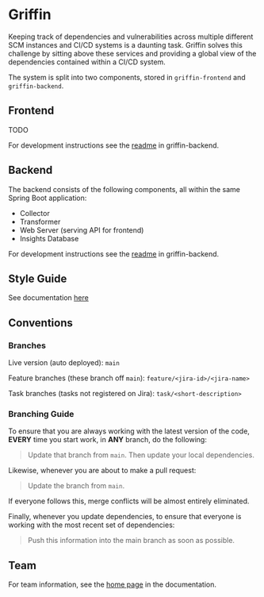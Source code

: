 # Griffin

Keeping track of dependencies and vulnerabilities across multiple different SCM instances and CI/CD systems is a daunting task. Griffin solves this challenge by sitting above these services and providing a global view of the dependencies contained within a CI/CD system.

The system is split into two components, stored in  `griffin-frontend` and `griffin-backend`.

## Frontend

TODO

For development instructions see the [readme](griffin-backend/README.md) in griffin-backend.

## Backend

The backend consists of the following components, all within the same Spring Boot application:

- Collector
- Transformer
- Web Server (serving API for frontend)
- Insights Database

For development instructions see the [readme](griffin-frontend/README.md) in griffin-backend.

## Style Guide

See documentation [here](https://confluence.cis.unimelb.edu.au:8443/display/SWEN900132022TZ/Coding+Standards)

## Conventions

### Branches

Live version (auto deployed): `main`

Feature branches (these branch off `main`): `feature/<jira-id>/<jira-name>`

Task branches (tasks not registered on Jira): `task/<short-description>`

### Branching Guide

To ensure that you are always working with the latest version of the code, **EVERY** time you start work, in **ANY** branch, do the following:

> Update that branch from `main`.
> Then update your local dependencies.

Likewise, whenever you are about to make a pull request:

> Update the branch from `main`.

If everyone follows this, merge conflicts will be almost entirely eliminated.

Finally, whenever you update dependencies, to ensure that everyone is working with the most recent set of dependencies:

> Push this information into the main branch as soon as possible.

## Team

For team information, see the [home page](https://confluence.cis.unimelb.edu.au:8443/pages/viewpage.action?spaceKey=SWEN900132022TZ&title=Telstra+-+Team+T) in the documentation.

